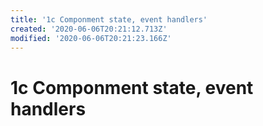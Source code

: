 ```yaml
---
title: '1c Componment state, event handlers'
created: '2020-06-06T20:21:12.713Z'
modified: '2020-06-06T20:21:23.166Z'
---
```


# 1c Componment state, event handlers

